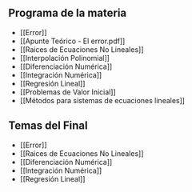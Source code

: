 ## Programa de la materia
- [[Error]]
- [[Apunte Teórico - El error.pdf]]
- [[Raices de Ecuaciones No Lineales]]
- [[Interpolación Polinomial]]
- [[Diferenciación Numérica]]
- [[Integración Numérica]]
- [[Regresión Lineal]]
- [[Problemas de Valor Inicial]]
- [[Métodos para sistemas de ecuaciones lineales]]

## Temas del Final
- [[Error]]
- [[Raices de Ecuaciones No Lineales]]
- [[Diferenciación Numérica]]
- [[Integración Numérica]]
- [[Regresión Lineal]]

